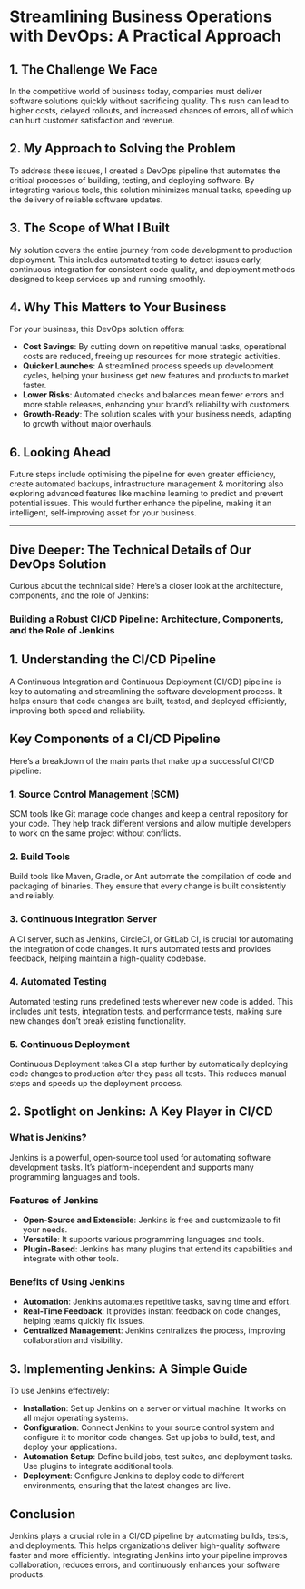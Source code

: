 
# Streamlining Business Operations with DevOps: A Practical Approach

## 1. The Challenge We Face

In the competitive world of business today, companies must deliver software solutions quickly without sacrificing quality. This rush can lead to higher costs, delayed rollouts, and increased chances of errors, all of which can hurt customer satisfaction and revenue.

## 2. My Approach to Solving the Problem

To address these issues, I created a DevOps pipeline that automates the critical processes of building, testing, and deploying software. By integrating various tools, this solution minimizes manual tasks, speeding up the delivery of reliable software updates.

## 3. The Scope of What I Built

My solution covers the entire journey from code development to production deployment. This includes automated testing to detect issues early, continuous integration for consistent code quality, and deployment methods designed to keep services up and running smoothly.

## 4. Why This Matters to Your Business

For your business, this DevOps solution offers:

- **Cost Savings**: By cutting down on repetitive manual tasks, operational costs are reduced, freeing up resources for more strategic activities.
- **Quicker Launches**: A streamlined process speeds up development cycles, helping your business get new features and products to market faster.
- **Lower Risks**: Automated checks and balances mean fewer errors and more stable releases, enhancing your brand’s reliability with customers.
- **Growth-Ready**: The solution scales with your business needs, adapting to growth without major overhauls.


## 6. Looking Ahead

Future steps include optimising the pipeline for even greater efficiency, create automated backups, infrastructure management & monitoring  also exploring advanced features like machine learning to predict and prevent potential issues. This would further enhance the pipeline, making it an intelligent, self-improving asset for your business.


---

## Dive Deeper: The Technical Details of Our DevOps Solution

Curious about the technical side? Here’s a closer look at the architecture, components, and the role of Jenkins:

### Building a Robust CI/CD Pipeline: Architecture, Components, and the Role of Jenkins

## 1. Understanding the CI/CD Pipeline

A Continuous Integration and Continuous Deployment (CI/CD) pipeline is key to automating and streamlining the software development process. It helps ensure that code changes are built, tested, and deployed efficiently, improving both speed and reliability.

## Key Components of a CI/CD Pipeline

Here’s a breakdown of the main parts that make up a successful CI/CD pipeline:

### 1. Source Control Management (SCM)

SCM tools like Git manage code changes and keep a central repository for your code. They help track different versions and allow multiple developers to work on the same project without conflicts.

### 2. Build Tools

Build tools like Maven, Gradle, or Ant automate the compilation of code and packaging of binaries. They ensure that every change is built consistently and reliably.

### 3. Continuous Integration Server

A CI server, such as Jenkins, CircleCI, or GitLab CI, is crucial for automating the integration of code changes. It runs automated tests and provides feedback, helping maintain a high-quality codebase.

### 4. Automated Testing

Automated testing runs predefined tests whenever new code is added. This includes unit tests, integration tests, and performance tests, making sure new changes don’t break existing functionality.

### 5. Continuous Deployment

Continuous Deployment takes CI a step further by automatically deploying code changes to production after they pass all tests. This reduces manual steps and speeds up the deployment process.

## 2. Spotlight on Jenkins: A Key Player in CI/CD

### What is Jenkins?

Jenkins is a powerful, open-source tool used for automating software development tasks. It’s platform-independent and supports many programming languages and tools.

### Features of Jenkins

- **Open-Source and Extensible**: Jenkins is free and customizable to fit your needs.
- **Versatile**: It supports various programming languages and tools.
- **Plugin-Based**: Jenkins has many plugins that extend its capabilities and integrate with other tools.

### Benefits of Using Jenkins

- **Automation**: Jenkins automates repetitive tasks, saving time and effort.
- **Real-Time Feedback**: It provides instant feedback on code changes, helping teams quickly fix issues.
- **Centralized Management**: Jenkins centralizes the process, improving collaboration and visibility.

## 3. Implementing Jenkins: A Simple Guide

To use Jenkins effectively:

- **Installation**: Set up Jenkins on a server or virtual machine. It works on all major operating systems.
- **Configuration**: Connect Jenkins to your source control system and configure it to monitor code changes. Set up jobs to build, test, and deploy your applications.
- **Automation Setup**: Define build jobs, test suites, and deployment tasks. Use plugins to integrate additional tools.
- **Deployment**: Configure Jenkins to deploy code to different environments, ensuring that the latest changes are live.

## Conclusion

Jenkins plays a crucial role in a CI/CD pipeline by automating builds, tests, and deployments. This helps organizations deliver high-quality software faster and more efficiently. Integrating Jenkins into your pipeline improves collaboration, reduces errors, and continuously enhances your software products.
